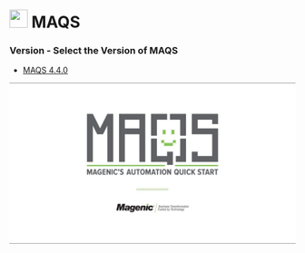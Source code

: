 # <img src="resources/maqslogo.ico" height="32" width="32"> MAQS

### Version - Select the Version of MAQS

* [MAQS 4.4.0](MAQS_4.4.0/Introduction.md)

![MAQS](resources/maqsfull.jpg)